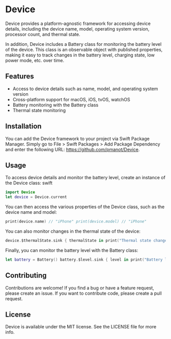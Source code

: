 # Device

Device provides a platform-agnostic framework for accessing device details, including the device name, model, operating system version, processor count, and thermal state.

In addition, Device includes a Battery class for monitoring the battery level of the device. This class is an observable object with published properties, making it easy to track changes in the battery level, charging state, low power mode, etc. over time.

## Features
* Access to device details such as name, model, and operating system version
* Cross-platform support for macOS, iOS, tvOS, watchOS
* Battery monitoring with the Battery class
* Thermal state monitoring

## Installation
You can add the Device framework to your project via Swift Package Manager. Simply go to File > Swift Packages > Add Package Dependency and enter the following URL: https://github.com/pmanot/Device.

## Usage
To access device details and monitor the battery level, create an instance of the Device class:
swift
```swift
import Device 
let device = Device.current
```

You can then access the various properties of the Device class, such as the device name and model:
```swift
print(device.name) // "iPhone" print(device.model) // "iPhone"
```

You can also monitor changes in the thermal state of the device:
```swift
device.$thermalState.sink { thermalState in print("Thermal state changed: \(thermalState)") }.store(in: &cancellables)
```

Finally, you can monitor the battery level with the Battery class:
```swift
let battery = Battery() battery.$level.sink { level in print("Battery level changed: \(level)") }.store(in: &cancellables)
```

## Contributing
Contributions are welcome! If you find a bug or have a feature request, please create an issue. If you want to contribute code, please create a pull request.

## License
Device is available under the MIT license. See the LICENSE file for more info.

